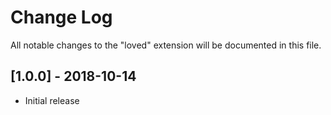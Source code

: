 # Change Log
All notable changes to the "loved" extension will be documented in this file.

## [1.0.0] - 2018-10-14
- Initial release
